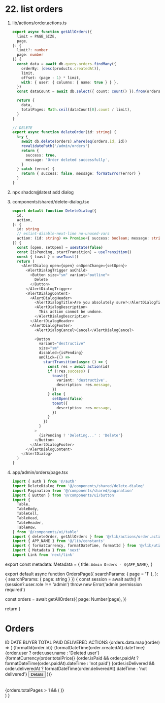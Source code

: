 # 22. list orders

1. lib/actions/order.actions.ts

   ```ts
   export async function getAllOrders({
     limit = PAGE_SIZE,
     page,
   }: {
     limit?: number
     page: number
   }) {
     const data = await db.query.orders.findMany({
       orderBy: [desc(products.createdAt)],
       limit,
       offset: (page - 1) * limit,
       with: { user: { columns: { name: true } } },
     })
     const dataCount = await db.select({ count: count() }).from(orders)

     return {
       data,
       totalPages: Math.ceil(dataCount[0].count / limit),
     }
   }

   // DELETE
   export async function deleteOrder(id: string) {
     try {
       await db.delete(orders).where(eq(orders.id, id))
       revalidatePath('/admin/orders')
       return {
         success: true,
         message: 'Order deleted successfully',
       }
     } catch (error) {
       return { success: false, message: formatError(error) }
     }
   }
   ```

2. npx shadcn@latest add dialog
3. components/shared/delete-dialog.tsx

   ```ts
   export default function DeleteDialog({
     id,
     action,
   }: {
     id: string
     // eslint-disable-next-line no-unused-vars
     action: (id: string) => Promise<{ success: boolean; message: string }>
   }) {
     const [open, setOpen] = useState(false)
     const [isPending, startTransition] = useTransition()
     const { toast } = useToast()
     return (
       <AlertDialog open={open} onOpenChange={setOpen}>
         <AlertDialogTrigger asChild>
           <Button size="sm" variant="outline">
             Delete
           </Button>
         </AlertDialogTrigger>
         <AlertDialogContent>
           <AlertDialogHeader>
             <AlertDialogTitle>Are you absolutely sure?</AlertDialogTitle>
             <AlertDialogDescription>
               This action cannot be undone.
             </AlertDialogDescription>
           </AlertDialogHeader>
           <AlertDialogFooter>
             <AlertDialogCancel>Cancel</AlertDialogCancel>

             <Button
               variant="destructive"
               size="sm"
               disabled={isPending}
               onClick={() =>
                 startTransition(async () => {
                   const res = await action(id)
                   if (!res.success) {
                     toast({
                       variant: 'destructive',
                       description: res.message,
                     })
                   } else {
                     setOpen(false)
                     toast({
                       description: res.message,
                     })
                   }
                 })
               }
             >
               {isPending ? 'Deleting...' : 'Delete'}
             </Button>
           </AlertDialogFooter>
         </AlertDialogContent>
       </AlertDialog>
     )
   }
   ```

4. app/admin/orders/page.tsx

   ```ts
   import { auth } from '@/auth'
   import DeleteDialog from '@/components/shared/delete-dialog'
   import Pagination from '@/components/shared/pagination'
   import { Button } from '@/components/ui/button'
   import {
     Table,
     TableBody,
     TableCell,
     TableHead,
     TableHeader,
     TableRow,
   } from '@/components/ui/table'
   import { deleteOrder, getAllOrders } from '@/lib/actions/order.actions'
   import { APP_NAME } from '@/lib/constants'
   import { formatCurrency, formatDateTime, formatId } from '@/lib/utils'
   import { Metadata } from 'next'
   import Link from 'next/link'
   ```

export const metadata: Metadata = {
title: `Admin Orders - ${APP_NAME}`,
}

export default async function OrdersPage({
searchParams: { page = '1' },
}: {
searchParams: { page: string }
}) {
const session = await auth()
if (session?.user.role !== 'admin')
throw new Error('admin permission required')

const orders = await getAllOrders({
page: Number(page),
})

return (

<div className="space-y-2">
<h1 className="h2-bold">Orders</h1>
<div className="overflow-x-auto">
<Table>
<TableHeader>
<TableRow>
<TableHead>ID</TableHead>
<TableHead>DATE</TableHead>
<TableHead>BUYER</TableHead>
<TableHead>TOTAL</TableHead>
<TableHead>PAID</TableHead>
<TableHead>DELIVERED</TableHead>
<TableHead>ACTIONS</TableHead>
</TableRow>
</TableHeader>
<TableBody>
{orders.data.map((order) => (
<TableRow key={order.id}>
<TableCell>{formatId(order.id)}</TableCell>
<TableCell>
{formatDateTime(order.createdAt).dateTime}
</TableCell>
<TableCell>
{order.user ? order.user.name : 'Deleted user'}
</TableCell>
<TableCell>{formatCurrency(order.totalPrice)}</TableCell>
<TableCell>
{order.isPaid && order.paidAt
? formatDateTime(order.paidAt).dateTime
: 'not paid'}
</TableCell>
<TableCell>
{order.isDelivered && order.deliveredAt
? formatDateTime(order.deliveredAt).dateTime
: 'not delivered'}
</TableCell>
<TableCell className="flex gap-1">
<Button asChild variant="outline" size="sm">
<Link href={`/order/${order.id}`}>Details</Link>
</Button>
<DeleteDialog id={order.id} action={deleteOrder} />
</TableCell>
</TableRow>
))}
</TableBody>
</Table>
{orders.totalPages > 1 && (
<Pagination page={page} totalPages={orders?.totalPages!} />
)}
</div>
</div>
)
}

```


```
